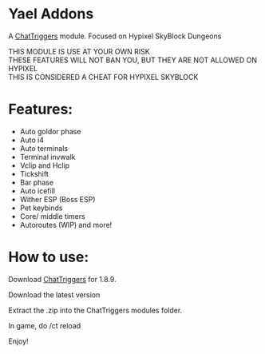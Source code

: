 # Yael Addons
A [ChatTriggers](https://chattriggers.com/) module. Focused on Hypixel SkyBlock Dungeons <br>

THIS MODULE IS USE AT YOUR OWN RISK<br>
THESE FEATURES WILL NOT BAN YOU, BUT THEY ARE NOT ALLOWED ON HYPIXEL<br>
THIS IS CONSIDERED A CHEAT FOR HYPIXEL SKYBLOCK <br>

# Features:
- Auto goldor phase
- Auto i4
- Auto terminals 
- Terminal invwalk
- Vclip and Hclip
- Tickshift
- Bar phase
- Auto icefill
- Wither ESP (Boss ESP)
- Pet keybinds
- Core/ middle timers
- Autoroutes (WIP)
 and more!

# How to use:

Download [ChatTriggers](https://chattriggers.com/) for 1.8.9.

Download the latest version

Extract the .zip into the ChatTriggers modules folder.

In game, do /ct reload

Enjoy!
